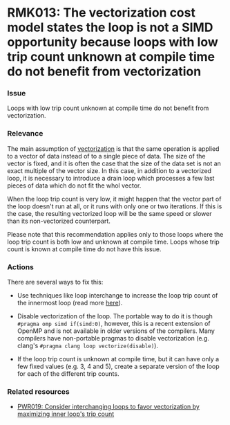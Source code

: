 # RMK013: The vectorization cost model states the loop is not a SIMD opportunity because loops with low trip count unknown at compile time do not benefit from vectorization

### Issue

Loops with low trip count unknown at compile time do not benefit from
vectorization.

### Relevance

The main assumption of [vectorization](/Glossary/Vectorization.md) is that the
same operation is applied to a vector of data instead of to a single piece of
data. The size of the vector is fixed, and it is often the case that the size of
the data set is not an exact multiple of the vector size. In this case, in
addition to a vectorized loop, it is necessary to introduce a drain loop which
processes a few last pieces of data which do not fit the whol vector.

When the loop trip count is very low, it might happen that the vector part of
the loop doesn't run at all, or it runs with only one or two iterations. If this
is the case, the resulting vectorized loop will be the same speed or slower than
its non-vectorized counterpart.

Please note that this recommendation applies only to those loops where the loop
trip count is both low and unknown at compile time. Loops whose trip count is
known at compile time do not have this issue.

### Actions

There are several ways to fix this:

* Use techniques like loop interchange to increase the loop trip count of the
innermost loop (read more [here](/Checks/PWR019/README.md)).

* Disable vectorization of the loop. The portable way to do it is though
`#pragma omp simd if(simd:0)`, however, this is a recent extension of OpenMP and
is not available in older versions of the compilers. Many compilers have
non-portable pragmas to disable vectorization (e.g. clang's
`#pragma clang loop vectorize(disable)`).

* If the loop trip count is unknown at compile time, but it can have only a few
fixed values (e.g. 3, 4 and 5), create a separate version of the loop for each
of the different trip counts.

### Related resources

* [PWR019: Consider interchanging loops to favor vectorization by maximizing inner loop's trip count](/Checks/PWR019/README.md)
